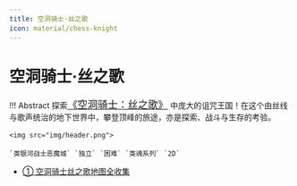 ```yaml
---
title: 空洞骑士·丝之歌
icon: material/chess-knight
---
```


# 空洞骑士·丝之歌

!!! Abstract
    探索<a href="https://store.steampowered.com/app/1030300/Hollow_Knight_Silksong/" style="font-size: 18px;" target="_blank">《空洞骑士：丝之歌》</a>
    中庞大的诅咒王国！在这个由丝线与歌声统治的地下世界中，攀登顶峰的旅途，亦是探索、战斗与生存的考验。

    <img src="img/header.png">

    `类银河战士恶魔城` `独立` `困难` `类魂系列` `2D`

- <a class="navigation" href="丝之歌全收集地图/">① 空洞骑士丝之歌地图全收集</a>